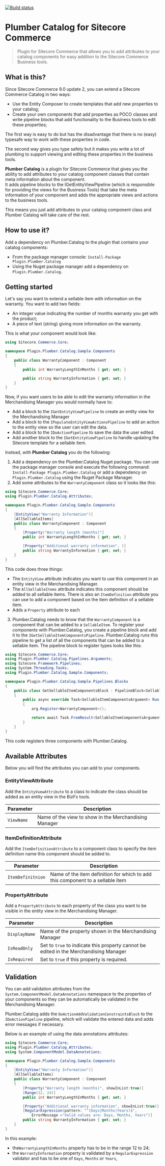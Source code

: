 [![Build status](https://ci.appveyor.com/api/projects/status/gqdjcjwgyfkb8819?svg=true)](https://ci.appveyor.com/project/ewerkman/plumber-catalog-af9f9)


# Plumber Catalog for Sitecore Commerce

> Plugin for Sitecore Commerce that allows you to add attributes to your catalog components for easy addition to the Sitecore Commerce Business tools.

## What is this?

Since Sitecore Commerce 9.0 update 2, you can extend a Sitecore Commerce Catalog in two ways:

* Use the Entity Composer to create templates that add new properties to your catalog;
* Create your own components that add properties as POCO classes and write pipeline blocks that add functionality to the Business tools to edit these properties;

The first way is easy to do but has the disadvantage that there is no (easy) typesafe way to work with these properties in code. 

The second way gives you type safety but it makes you write a lot of plumbing to support viewing and editing these properties in the business tools.

**Plumber Catalog** is a plugin for Sitecore Commerce that gives you the ability to add attributes to your catalog component classes that contain meta information about the component.  
It adds pipeline blocks to the IGetEntityViewPipeline (which is responsible for providing the views for the Business Tools) that take the meta information of your component and adds the appropriate views and actions to the business tools. 

This means you just add attributes to your catalog component class and Plumber Catalog will take care of the rest.

## How to use it? 

Add a dependency on Plumber.Catalog to the plugin that contains your catalog components:

* From the package manager console: `Install-Package Plugin.Plumber.Catalog` 
* Using the Nuget package manager add a dependency on `Plugin.Plumber.Catalog`.

## Getting started

Let's say you want to extend a sellable item with information on the warranty. You want to add two fields: 

* An integer value indicating the number of months warranty you get with the product;
* A piece of text (string) giving more information on the warranty.

This is what your component would look like:


```c#
using Sitecore.Commerce.Core;

namespace Plugin.Plumber.Catalog.Sample.Components
{
	public class WarrantyComponent : Component
	{
		public int WarrantyLengthInMonths { get; set; }

		public string WarrantyInformation { get; set; }
	}
}
```

Now, if you want users to be able to edit the warranty information in the Merchandising Manager you would normally have to:

* Add a block to the `IGetEntityViewPipeline` to create an entity view for the Merchandising Manager
* Add a block to the `IPopulateEntityViewActionsPipeline` to add an action to the entity view so the user can edit the data.
* Add a block to the `IDoActionPipeline` to save the data the user edited.
* Add another block to the `IGetEntityViewPipeline` to handle updating the Sitecore template for a sellable item.

Instead, with __Plumber Catalog__ you do the following:

1. Add a dependency on the Plumber.Catalog Nuget package. You can use the package manager console and execute the following command: `Install-Package Plugin.Plumber.Catalog` or add a dependency on `Plugin.Plumber.Catalog` using the Nuget Package Manager.
2. Add some attributes to the `WarrantyComponent` class so it looks like this:


```c#
using Sitecore.Commerce.Core;
using Plugin.Plumber.Catalog.Attributes;

namespace Plugin.Plumber.Catalog.Sample.Components
{
	[EntityView("Warranty Information")]
	[AllSellableItems]
	public class WarrantyComponent : Component
    {
        [Property("Warranty length (months)"]
        public int WarrantyLengthInMonths { get; set; }

        [Property("Additional warranty information", )]
        public string WarrantyInformation { get; set; }
    }
}
```
This code does three things:

 - The `EntityView` attribute indicates you want to use this component in an entity view in the Merchandising Manager. 
 - The `AllSellableItems` attribute indicates this component should be added to all sellable items. There is also an `ItemDefinition` attribute you can use to add a component based on the item definition of a sellable item.
 - Adds a `Property` attribute to each 

3. Plumber.Catalog needs to know that the `WarrantyComponent` is a component that can be added to a `SellableItem`.  To register your components with Plumber.Catalog, you create a pipeline block and add it to the `IGetSellableItemComponentsPipeline`. Plumber.Catalog runs this pipeline to get a list of all the components that can be added to a sellable item. The pipeline block to register types looks like this:
```c#
using Sitecore.Commerce.Core;
using Plugin.Plumber.Catalog.Pipelines.Arguments;
using Sitecore.Framework.Pipelines;
using System.Threading.Tasks;
using Plugin.Plumber.Catalog.Sample.Components;

namespace Plugin.Plumber.Catalog.Sample.Pipelines.Blocks
{
    public class GetSellableItemComponentsBlock : PipelineBlock<SellableItemComponentsArgument, SellableItemComponentsArgument, CommercePipelineExecutionContext>
    {
        public async override Task<SellableItemComponentsArgument> Run(SellableItemComponentsArgument arg, CommercePipelineExecutionContext context)
        {
            arg.Register<WarrantyComponent>();

            return await Task.FromResult<SellableItemComponentsArgument>(arg);
        }
    }
}
```
This code registers three components with Plumber.Catalog. 



## Available Attributes

Below you will find the attributes you can add to your components.

### EntityViewAttribute

Add the `EntityVuewAttribute` to a class to indicate the class should be added as an entity view in the BizFx tools.

|Parameter|Description|
|---------|-----------|
|`ViewName`|Name of the view to show in the Merchandising Manager|


### ItemDefinitionAttribute

Add the `ItemDefinitionAttribute` to a component class to specify the item definition name this component should be added to.

|Parameter|Description|
|---------|-----------|
|`ItemDefinitnion`|Name of the item definition for which to add this component to a sellable item|


### PropertyAttribute

Add a `PropertyAttribute` to each property of the class you want to be visible in the entity view in the Merchandising Manager.

|Parameter|Description|
|---------|-----------|
|`DisplayName`|Name of the property shown in the Merchandising Manager|
|`IsReadOnly`|Set to `true` to indicate this property cannot be edited in the Merchandising Manager|
|`IsRequired`|Set to `true` if this property is required.|

## Validation
You can add validation attributes from the `System.ComponentModel.DataAnnotations` namespace to the properties of your components so they can be automatically be validated in the Merchandising Manager. 

Plumber.Catalog adds the `DoActionAddValidationConstraintsBlock` to the `IDoActionPipeline` pipeline, which will validate the entered data and adds error messages if necessary.

Below is an example of using the data annotations attributes:

```c#
using Sitecore.Commerce.Core;
using Plugin.Plumber.Catalog.Attributes;
using System.ComponentModel.DataAnnotations;

namespace Plugin.Plumber.Catalog.Sample.Components
{
    [EntityView("Warranty Information")]
    [AllSellableItems]
    public class WarrantyComponent : Component
    {
        [Property("Warranty length (months)", showInList:true)]
        [Range(12, 24)]
        public int WarrantyLengthInMonths { get; set; }

        [Property("Additional warranty information", showInList:true)]
        [RegularExpression(pattern: "^(Days|Months|Years)$",
            ErrorMessage ="Valid values are: Days, Months, Years")]
        public string WarrantyInformation { get; set; }
    }
}
```

In this example: 

* the`WarrantyLengthInMonths` property has to be in the range 12 to 24;
* the `WarrantyInformation` property is validated by a `RegularExpression` validator and has to be one of `Days`, `Months` or `Years`,